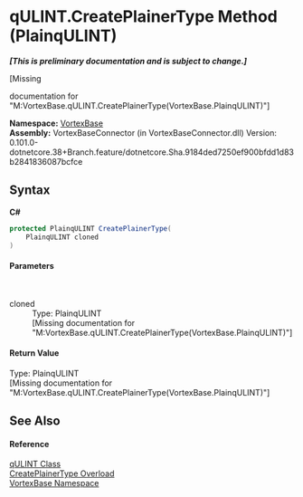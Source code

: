 # qULINT.CreatePlainerType Method (PlainqULINT)
 _**\[This is preliminary documentation and is subject to change.\]**_

\[Missing <summary> documentation for "M:VortexBase.qULINT.CreatePlainerType(VortexBase.PlainqULINT)"\]

**Namespace:**&nbsp;<a href="N_VortexBase.md">VortexBase</a><br />**Assembly:**&nbsp;VortexBaseConnector (in VortexBaseConnector.dll) Version: 0.101.0-dotnetcore.38+Branch.feature/dotnetcore.Sha.9184ded7250ef900bfdd1d83b2841836087bcfce

## Syntax

**C#**<br />
``` C#
protected PlainqULINT CreatePlainerType(
	PlainqULINT cloned
)
```


#### Parameters
&nbsp;<dl><dt>cloned</dt><dd>Type: PlainqULINT<br />\[Missing <param name="cloned"/> documentation for "M:VortexBase.qULINT.CreatePlainerType(VortexBase.PlainqULINT)"\]</dd></dl>

#### Return Value
Type: PlainqULINT<br />\[Missing <returns> documentation for "M:VortexBase.qULINT.CreatePlainerType(VortexBase.PlainqULINT)"\]

## See Also


#### Reference
<a href="T_VortexBase_qULINT.md">qULINT Class</a><br /><a href="Overload_VortexBase_qULINT_CreatePlainerType.md">CreatePlainerType Overload</a><br /><a href="N_VortexBase.md">VortexBase Namespace</a><br />